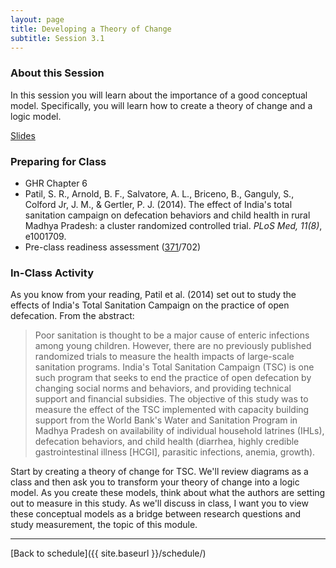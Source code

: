 ```yaml
---
layout: page
title: Developing a Theory of Change
subtitle: Session 3.1
---
```


### About this Session

In this session you will learn about the importance of a good conceptual model. Specifically, you will learn how to create a theory of change and a logic model.

[Slides](https://drive.google.com/file/d/0Bxn_jkXZ1lxuUUR0a2dPVUItaFU/view?usp=sharing)

### Preparing for Class

* GHR Chapter 6
* Patil, S. R., Arnold, B. F., Salvatore, A. L., Briceno, B., Ganguly, S., Colford Jr, J. M., & Gertler, P. J. (2014). The effect of India's total sanitation campaign on defecation behaviors and child health in rural Madhya Pradesh: a cluster randomized controlled trial. *PLoS Med, 11(8)*, e1001709.
* Pre-class readiness assessment ([371](https://sakai.duke.edu/samigo-app/servlet/Login?id=5d8e4198-261f-466b-bbd1-10314d1959aa1486484936975)/702)

### In-Class Activity

As you know from your reading, Patil et al. (2014) set out to study the effects of India's Total Sanitation Campaign on the practice of open defecation. From the abstract:

> Poor sanitation is thought to be a major cause of enteric infections among young children. However, there are no previously published randomized trials to measure the health impacts of large-scale sanitation programs. India's Total Sanitation Campaign (TSC) is one such program that seeks to end the practice of open defecation by changing social norms and behaviors, and providing technical support and financial subsidies. The objective of this study was to measure the effect of the TSC implemented with capacity building support from the World Bank's Water and Sanitation Program in Madhya Pradesh on availability of individual household latrines (IHLs), defecation behaviors, and child health (diarrhea, highly credible gastrointestinal illness [HCGI], parasitic infections, anemia, growth).

Start by creating a theory of change for TSC. We'll review diagrams as a class and then ask you to transform your theory of change into a logic model. As you create these models, think about what the authors are setting out to measure in this study. As we'll discuss in class, I want you to view these conceptual models as a bridge between research questions and study measurement, the topic of this module. 

* * *

[Back to schedule]({{ site.baseurl }}/schedule/)